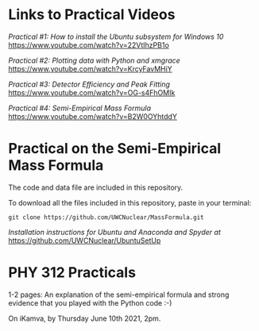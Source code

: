 # Links to Practical Videos
*Practical #1: How to install the Ubuntu subsystem for Windows 10*  https://www.youtube.com/watch?v=22VtIhzPB1o

*Practical #2: Plotting data with Python and xmgrace*  https://www.youtube.com/watch?v=KrcyFavMHiY

*Practical #3: Detector Efficiency and Peak Fitting*  https://www.youtube.com/watch?v=OG-s4FhOMIk

*Practical #4: Semi-Empirical Mass Formula* https://www.youtube.com/watch?v=B2W0OYhtddY


# Practical on the Semi-Empirical Mass Formula
The code and data file are included in this repository.

To download all the files included in this repository, paste in your terminal:

    git clone https://github.com/UWCNuclear/MassFormula.git

*Installation instructions for Ubuntu and Anaconda and Spyder at* https://github.com/UWCNuclear/UbuntuSetUp

# PHY 312 Practicals

1-2 pages: An explanation of the semi-empirical formula and strong evidence that you played with the Python code :-)

On iKamva, by Thursday June 10th 2021, 2pm.
